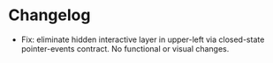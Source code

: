 # Changelog

- Fix: eliminate hidden interactive layer in upper-left via closed-state pointer-events contract. No functional or visual changes.
